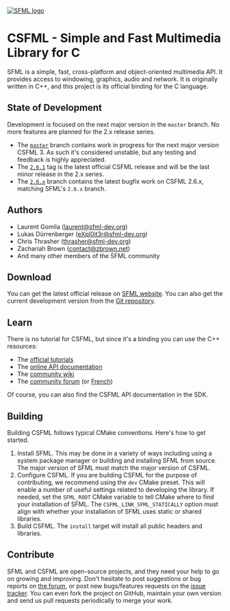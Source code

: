 [![SFML logo](https://www.sfml-dev.org/images/logo.png)](https://www.sfml-dev.org)

# CSFML - Simple and Fast Multimedia Library for C

SFML is a simple, fast, cross-platform and object-oriented multimedia API. It provides access to windowing, graphics, audio and network. It is originally written in C++, and this project is its official binding for the C language.

## State of Development

Development is focused on the next major version in the `master` branch. No more features are planned for the 2.x release series.

-   The [`master`](https://github.com/SFML/CSFML/tree/master) branch contains work in progress for the next major version CSFML 3. As such it's considered unstable, but any testing and feedback is highly appreciated.
-   The [`2.6.1`](https://github.com/SFML/CSFML/tree/2.6.1) tag is the latest official CSFML release and will be the last minor release in the 2.x series.
-   The [`2.6.x`](https://github.com/SFML/CSFML/tree/2.6.x) branch contains the latest bugfix work on CSFML 2.6.x, matching SFML's `2.6.x` branch.

## Authors

  - Laurent Gomila (laurent@sfml-dev.org)
  - Lukas Dürrenberger (eXpl0it3r@sfml-dev.org)
  - Chris Thrasher (thrasher@sfml-dev.org)
  - Zachariah Brown (contact@zbrown.net)
  - And many other members of the SFML community

## Download

You can get the latest official release on [SFML website](https://www.sfml-dev.org/download/csfml). You can also get the current development version from the [Git repository](https://github.com/SFML/CSFML).

## Learn

There is no tutorial for CSFML, but since it's a binding you can use the C++ resources:

  * The [official tutorials](https://www.sfml-dev.org/tutorials/)
  * The [online API documentation](https://www.sfml-dev.org/documentation/)
  * The [community wiki](https://github.com/SFML/SFML/wiki/)
  * The [community forum](https://en.sfml-dev.org/forums/) (or [French](https://fr.sfml-dev.org/forums/))

Of course, you can also find the CSFML API documentation in the SDK.

## Building

Building CSFML follows typical CMake conventions.
Here's how to get started.

1. Install SFML.
This may be done in a variety of ways including using a system package manager or building and installing SFML from source.
The major version of SFML must match the major version of CSFML.
2. Configure CSFML.
If you are building CSFML for the purpose of contributing, we recommend using the `dev` CMake preset.
This will enable a number of useful settings related to developing the library.
If needed, set the `SFML_ROOT` CMake variable to tell CMake where to find your installation of SFML.
The `CSFML_LINK_SFML_STATICALLY` option must align with whether your installation of SFML uses static or shared libraries.
3. Build CSFML.
The `install` target will install all public headers and libraries.

## Contribute

SFML and CSFML are open-source projects, and they need your help to go on growing and improving. Don't hesitate to post suggestions or bug reports on [the forum](https://en.sfml-dev.org/forums/), or post new bugs/features requests on the [issue tracker](https://github.com/SFML/CSFML/issues/). You can even fork the project on GitHub, maintain your own version and send us pull requests periodically to merge your work.
